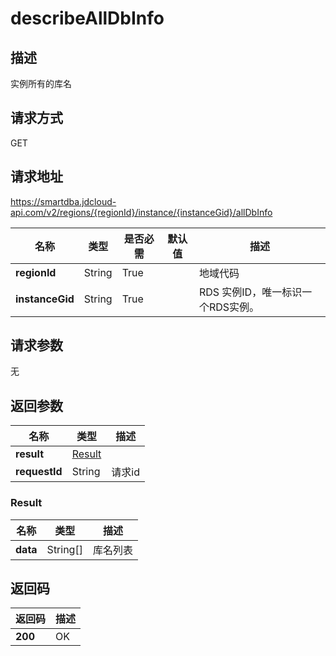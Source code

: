 # describeAllDbInfo


## 描述
实例所有的库名

## 请求方式
GET

## 请求地址
https://smartdba.jdcloud-api.com/v2/regions/{regionId}/instance/{instanceGid}/allDbInfo

|名称|类型|是否必需|默认值|描述|
|---|---|---|---|---|
|**regionId**|String|True| |地域代码|
|**instanceGid**|String|True| |RDS 实例ID，唯一标识一个RDS实例。|

## 请求参数
无


## 返回参数
|名称|类型|描述|
|---|---|---|
|**result**|[Result](describealldbinfo#result)| |
|**requestId**|String|请求id|

### <div id="Result">Result</div>
|名称|类型|描述|
|---|---|---|
|**data**|String[]|库名列表|

## 返回码
|返回码|描述|
|---|---|
|**200**|OK|
